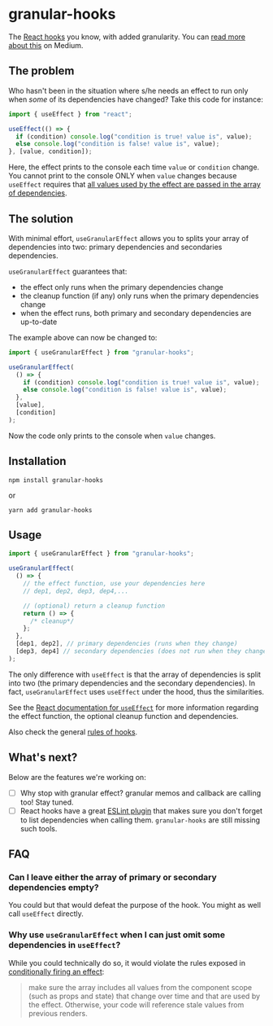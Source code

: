 # granular-hooks

The [React hooks](https://reactjs.org/docs/hooks-intro.html) you know, with added granularity. You can [read more about this](https://medium.com/@gfox1984/a-more-granular-useeffect-9c8ca3d9f634) on Medium.

## The problem

Who hasn't been in the situation where s/he needs an effect to run
only when _some_ of its dependencies have changed? Take this code for instance:

```typescript
import { useEffect } from "react";

useEffect(() => {
  if (condition) console.log("condition is true! value is", value);
  else console.log("condition is false! value is", value);
}, [value, condition]);
```

Here, the effect prints to the console each time `value` or `condition` change. You cannot print to the console ONLY when `value` changes because `useEffect` requires that [all values used by the effect are passed in the array of dependencies](https://reactjs.org/docs/hooks-reference.html#conditionally-firing-an-effect).

## The solution

With minimal effort, `useGranularEffect` allows you to splits your array of dependencies into two: primary dependencies and secondaries dependencies.

`useGranularEffect` guarantees that:

- the effect only runs when the primary dependencies change
- the cleanup function (if any) only runs when the primary dependencies change
- when the effect runs, both primary and secondary dependencies are up-to-date

The example above can now be changed to:

```typescript
import { useGranularEffect } from "granular-hooks";

useGranularEffect(
  () => {
    if (condition) console.log("condition is true! value is", value);
    else console.log("condition is false! value is", value);
  },
  [value],
  [condition]
);
```

Now the code only prints to the console when `value` changes.

## Installation

```
npm install granular-hooks
```

or

```
yarn add granular-hooks
```

## Usage

```typescript
import { useGranularEffect } from "granular-hooks";

useGranularEffect(
  () => {
    // the effect function, use your dependencies here
    // dep1, dep2, dep3, dep4,...

    // (optional) return a cleanup function
    return () => {
      /* cleanup*/
    };
  },
  [dep1, dep2], // primary dependencies (runs when they change)
  [dep3, dep4] // secondary dependencies (does not run when they change)
);
```

The only difference with `useEffect` is that the array of dependencies is split into two (the primary dependencies and the secondary dependencies). In fact, `useGranularEffect` uses `useEffect` under the hood, thus the similarities.

See the [React documentation for `useEffect`](https://reactjs.org/docs/hooks-reference.html#useeffect) for more information regarding the effect function, the optional cleanup function and dependencies.

Also check the general [rules of hooks](https://reactjs.org/docs/hooks-rules.html).

## What's next?

Below are the features we're working on:

- [ ] Why stop with granular effect? granular memos and callback are calling too! Stay tuned.
- [ ] React hooks have a great [ESLint plugin](https://reactjs.org/docs/hooks-rules.html#eslint-plugin) that makes sure you don't forget to list dependencies when calling them. `granular-hooks` are still missing such tools.

## FAQ

### Can I leave either the array of primary or secondary dependencies empty?

You could but that would defeat the purpose of the hook. You might as well call `useEffect` directly.

### Why use `useGranularEffect` when I can just omit some dependencies in `useEffect`?

While you could technically do so, it would violate the rules exposed in [conditionally firing an effect](https://reactjs.org/docs/hooks-reference.html#conditionally-firing-an-effect):

> make sure the array includes all values from the component scope (such as props and state) that change over time and that are used by the effect. Otherwise, your code will reference stale values from previous renders.
